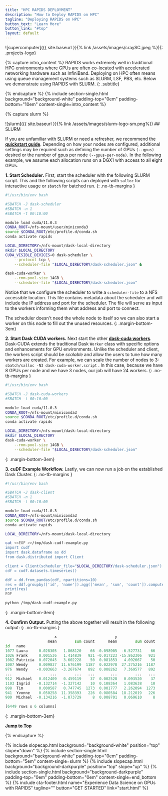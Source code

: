 ```yaml
---
title: "HPC RAPIDS DEPLOYMENT"
description: "How to Deploy RAPIDS on HPC"
tagline: "Deploying RAPIDS on HPC"
button_text: "Learn More"
button_link: "#top"
layout: default
---
```


![supercomputer]({{ site.baseurl }}{% link /assets/images/craySC.jpeg %}){: .projects-logo}

{% capture intro_content %}
RAPIDS works extremely well in traditional HPC environments where GPUs are often co-located with accelerated networking hardware such as InfiniBand.
Deploying on HPC often means using queue management systems such as SLURM, LSF, PBS, etc. Below we demonstrate using RAPIDS with SLURM.
{: .subtitle}

{% endcapture %}
{% include section-single.html
    background="background-white"
    padding-top="0em" padding-bottom="10em"
    content-single=intro_content
%}

{% capture slurm %}
<div id="slurm"></div>
![slurm]({{ site.baseurl }}{% link /assets/images/slurm-logo-sm.png%})
## <i class="fad fa-server"></i> SLURM

If you are unfamiliar with SLURM or need a refresher, we recommend the **[quickstart guide](https://slurm.schedmd.com/quickstart.html)**.
Depending on how your nodes are configured, additional settings may be required such as defining the number of GPUs `(--gpus)` desired or the number of gpus per node `(--gpus-per-node)`.
In the following example, we assume each allocation runs on a DGX1 with access to all eight GPUs.


**1. Start Scheduler.** First, start the scheduler with the following SLURM script.  This and the following scripts can deployed with `salloc` for interactive usage or `sbatch` for batched run.
{: .no-tb-margins }

```bash
#!/usr/bin/env bash

#SBATCH -J dask-scheduler
#SBATCH -n 1
#SBATCH -t 00:10:00

module load cuda/11.0.3
CONDA_ROOT=/nfs-mount/user/miniconda3
source $CONDA_ROOT/etc/profile.d/conda.sh
conda activate rapids

LOCAL_DIRECTORY=/nfs-mount/dask-local-directory
mkdir $LOCAL_DIRECTORY
CUDA_VISIBLE_DEVICES=0 dask-scheduler \
    --protocol tcp \
    --scheduler-file "$LOCAL_DIRECTORY/dask-scheduler.json" &

dask-cuda-worker \
    --rmm-pool-size 14GB \
    --scheduler-file "$LOCAL_DIRECTORY/dask-scheduler.json"
```

Notice that we configure the scheduler to write a `scheduler-file` to a NFS accessible location.  This file contains metadata about the scheduler and will
include the IP address and port for the scheduler.  The file will serve as input to the workers informing them what address and port to connect.

The scheduler doesn't need the whole node to itself so we can also start a worker on this node to fill out the unused resources.
{: .margin-bottom-3em}

**2. Start Dask CUDA workers.** Next start the other **[dask-cuda workers](https://dask-cuda.readthedocs.io/)**. Dask-CUDA extends the traditional Dask `Worker` class with specific options and enhancements for GPU environments.  Unlike the scheduler and client, the workers script should be _scalable_ and allow the users to tune how many workers are created.
For example, we can scale the number of nodes to 3: `sbatch/salloc -N3 dask-cuda-worker.script` .  In this case, because we have 8 GPUs per node and we have 3 nodes,
our job will have 24 workers.
{: .no-tb-margins }

```bash
#!/usr/bin/env bash

#SBATCH -J dask-cuda-workers
#SBATCH -t 00:10:00

module load cuda/11.0.3
CONDA_ROOT=/nfs-mount/miniconda3
source $CONDA_ROOT/etc/profile.d/conda.sh
conda activate rapids

LOCAL_DIRECTORY=/nfs-mount/dask-local-directory
mkdir $LOCAL_DIRECTORY
dask-cuda-worker \
    --rmm-pool-size 14GB \
    --scheduler-file "$LOCAL_DIRECTORY/dask-scheduler.json"
```
{: .margin-bottom-3em}

**3. cuDF Example Workflow.** Lastly, we can now run a job on the established Dask Cluster.
{: .no-tb-margins }

```bash
#!/usr/bin/env bash

#SBATCH -J dask-client
#SBATCH -n 1
#SBATCH -t 00:10:00

module load cuda/11.0.3
CONDA_ROOT=/nfs-mount/miniconda3
source $CONDA_ROOT/etc/profile.d/conda.sh
conda activate rapids

LOCAL_DIRECTORY=/nfs-mount/dask-local-directory

cat <<EOF >>/tmp/dask-cudf-example.py
import cudf
import dask.dataframe as dd
from dask.distributed import Client

client = Client(scheduler_file="$LOCAL_DIRECTORY/dask-scheduler.json")
cdf = cudf.datasets.timeseries()

ddf = dd.from_pandas(cdf, npartitions=10)
res = ddf.groupby(['id', 'name']).agg(['mean', 'sum', 'count']).compute()
print(res)
EOF

python /tmp/dask-cudf-example.py
```
{: .margin-bottom-3em}


**4. Confirm Output.** Putting the above together will result in the following output:
{: .no-tb-margins }

```python
                      x                          y
                   mean        sum count      mean        sum count
id   name
1077 Laura     0.028305   1.868120    66 -0.098905  -6.527731    66
1026 Frank     0.001536   1.414839   921 -0.017223 -15.862306   921
1082 Patricia  0.072045   3.602228    50  0.081853   4.092667    50
1007 Wendy     0.009837  11.676199  1187  0.022978  27.275216  1187
976  Wendy    -0.003663  -3.267674   892  0.008262   7.369577   892
...                 ...        ...   ...       ...        ...   ...
912  Michael   0.012409   0.459119    37  0.002528   0.093520    37
1103 Ingrid   -0.132714  -1.327142    10  0.108364   1.083638    10
998  Tim       0.000587   0.747745  1273  0.001777   2.262094  1273
941  Yvonne    0.050258  11.358393   226  0.080584  18.212019   226
900  Michael  -0.134216  -1.073729     8  0.008701   0.069610     8

[6449 rows x 6 columns]
```
{: .margin-bottom-3em}

**[Jump to Top <i class="fad fa-chevron-double-up"></i>](#slurm)**

{% endcapture %}

{% include slopecap.html
    background="background-white"
    position="top"
    slope="down"
%}
{% include section-single.html
    background="background-white"
    padding-top="0em" padding-bottom="5em"
    content-single=slurm
%}
{% include slopecap.html
    background="background-darkpurple"
    position="top"
    slope="up"
%}
{% include section-single.html
    background="background-darkpurple"
    padding-top="0em" padding-bottom="0em"
    content-single=end_bottom
%}
{% include cta-footer.html
    name="Experience Data Science on GPUs with RAPIDS"
    tagline=""
    button="GET STARTED"
    link="start.html"
%}
